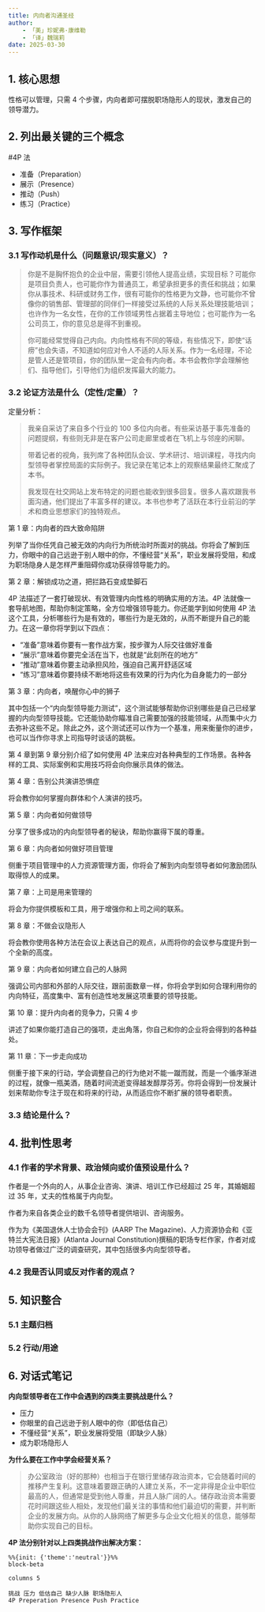 ```yaml
---
title: 内向者沟通圣经
author: 
    - 「美」珍妮弗·康维勒
    - 「译」魏瑞莉
date: 2025-03-30
---
```


## 1. 核心思想

性格可以管理，只需 4 个步骤，内向者即可摆脱职场隐形人的现状，激发自己的领导潜力。

## 2. 列出最关键的三个概念

#4P 法

- 准备（Preparation）
- 展示（Presence）
- 推动（Push）
- 练习（Practice）

## 3. 写作框架

### 3.1 写作动机是什么（问题意识/现实意义）？

>你是不是胸怀抱负的企业中层，需要引领他人提高业绩，实现目标？可能你是项目负责人，也可能你作为普通员工，希望承担更多的责任和挑战；如果你从事技术、科研或财务工作，很有可能你的性格更为文静，也可能你不曾像你的销售部、管理部的同伴们一样接受过系统的人际关系处理技能培训；也许作为一名女性，在你的工作领域男性占据着主导地位；也可能作为一名公司员工，你的意见总是得不到重视。
>
>你可能经常觉得自己内向。内向性格有不同的等级，有些情况下，即使“话痨”也会失语，不知道如何应对令人不适的人际关系。作为一名经理，不论是管人还是管项目，你的团队里一定会有内向者。本书会教你学会理解他们、指导他们，引导他们为组织发挥最大的能力。

### 3.2 论证方法是什么（定性/定量）？

定量分析：

>我亲自采访了来自多个行业的 100 多位内向者。有些采访基于事先准备的问题提纲，有些则无非是在客户公司走廊里或者在飞机上与邻座的闲聊。
>
>带着记者的视角，我列席了各种团队会议、学术研讨、培训课程，寻找内向型领导者掌控局面的实际例子。我记录在笔记本上的观察结果最终汇聚成了本书。
>
>我发现在社交网站上发布特定的问题也能收到很多回复。很多人喜欢跟我书面沟通，他们提出了丰富多样的建议。本书也参考了活跃在本行业前沿的学术和商业思想家们的独特观点。

第 1 章：内向者的四大致命陷阱

列举了当你任凭自己被无效的内向行为所统治时所面对的挑战。你将会了解到压力，你眼中的自己远逊于别人眼中的你，不懂经营“关系”，职业发展将受阻，和成为职场隐身人是怎样严重阻碍你成功获得领导能力的。

第 2 章：解锁成功之道，把拦路石变成垫脚石

4P 法描述了一套打破现状、有效管理内向性格的明确实用的方法。4P 法就像一套导航地图，帮助你制定策略，全方位增强领导能力。你还能学到如何使用 4P 法这个工具，分析哪些行为是有效的，哪些行为是无效的，从而不断提升自己的能力。在这一章你将学到以下四点：

- “准备”意味着你要有一套作战方案，按步骤为人际交往做好准备
- “展示”意味着你要完全活在当下，也就是“此刻所在的地方”
- “推动”意味着你要主动承担风险，强迫自己离开舒适区域
- “练习”意味着你要持续不断地将这些有效果的行为内化为自身能力的一部分

第 3 章：内向者，唤醒你心中的狮子

其中包括一个“内向型领导能力测试”，这个测试能够帮助你识别哪些是自己已经掌握的内向型领导技能。它还能协助你瞄准自己需要加强的技能领域，从而集中火力去弥补这些不足。除此之外，这个测试还可以作为一个基准，用来衡量你的进步，也可以当作你寻求上司指导时谈话的跳板。

第 4 章到第 9 章分别介绍了如何使用 4P 法来应对各种典型的工作场景。各种各样的工具、实际案例和实用技巧将会向你展示具体的做法。

第 4 章：告别公共演讲恐惧症

将会教你如何掌握向群体和个人演讲的技巧。

第 5 章：内向者如何做领导

分享了很多成功的内向型领导者的秘诀，帮助你赢得下属的尊重。

第 6 章：内向者如何做好项目管理

侧重于项目管理中的人力资源管理方面，你将会了解到内向型领导者如何激励团队取得惊人的成果。

第 7 章：上司是用来管理的

将会为你提供模板和工具，用于增强你和上司之间的联系。

第 8 章：不做会议隐形人

将会教你使用各种方法在会议上表达自己的观点，从而将你的会议参与度提升到一个全新的高度。

第 9 章：内向者如何建立自己的人脉网

强调公司内部和外部的人际交往，跟前面数章一样，你将会学到如何合理利用你的内向特征，高度集中、富有创造性地发展这项重要的领导技能。

第 10 章：提升内向者的竞争力，只需 4 步

讲述了如果你能打造自己的强项，走出角落，你自己和你的企业将会得到的各种益处。

第 11 章：下一步走向成功

侧重于接下来的行动，学会调整自己的行为绝对不能一蹴而就，而是一个循序渐进的过程，就像一瓶美酒，随着时间流逝变得越发醇厚芬芳。你将会得到一份发展计划来帮助你专注于现在和将来的行动，从而适应你不断扩展的领导者职责。

### 3.3 结论是什么？

## 4. 批判性思考

### 4.1 作者的学术背景、政治倾向或价值预设是什么？

作者是一个外向的人，从事企业咨询、演讲、培训工作已经超过 25 年，其婚姻超过 35 年，丈夫的性格属于内向型。

作者为来自各类企业的数千名领导者提供培训、咨询服务。

作为为《美国退休人士协会会刊》(AARP The Magazine)、人力资源协会和《亚特兰大宪法日报》(Atlanta Journal Constitution)撰稿的职场专栏作家，作者对成功领导者做过广泛的调查研究，其中包括很多内向型领导者。

### 4.2 我是否认同或反对作者的观点？

## 5. 知识整合

### 5.1 主题归档

### 5.2 行动/用途

## 6. 对话式笔记

**内向型领导者在工作中会遇到的四类主要挑战是什么？**

- 压力
- 你眼里的自己远逊于别人眼中的你（即低估自己）
- 不懂经营“关系”，职业发展将受阻（即缺少人脉）
- 成为职场隐形人

**为什么要在工作中学会经营关系？**

>办公室政治（好的那种）也相当于在银行里储存政治资本，它会随着时间的推移产生复利。这意味着要跟正确的人建立关系，不一定非得是企业中职位最高的人，但通常是受到他人尊重，并且人脉广阔的人。储存政治资本需要花时间跟这些人相处，发现他们最关注的事情和他们最迫切的需要，并判断企业的发展方向。从你的人脉网络了解更多与企业文化相关的信息，能够帮助你实现自己的目标。

**4P 法分别针对以上四类挑战作出解决方案：**

```mermaid
%%{init: {'theme':'neutral'}}%%
block-beta

columns 5

挑战 压力 低估自己 缺少人脉 职场隐形人
4P Preperation Presence Push Practice

```
